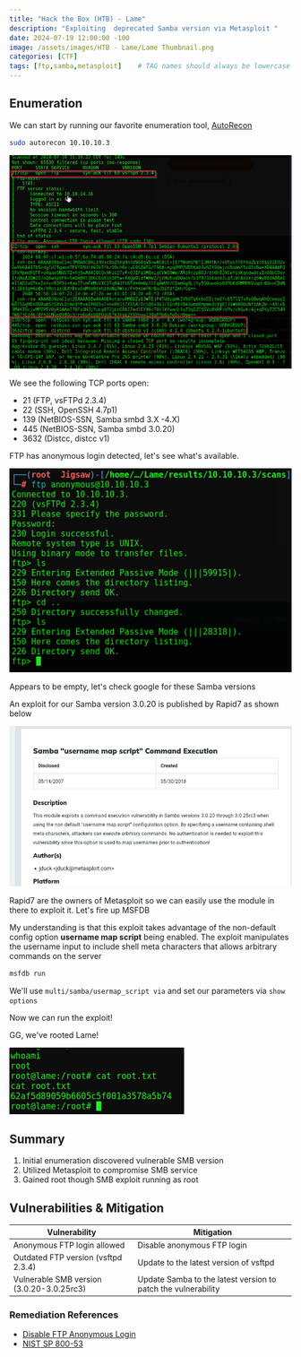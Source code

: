 ```yaml
--- 
title: "Hack the Box (HTB) - Lame"
description: "Exploiting  deprecated Samba version via Metasploit "
date: 2024-07-19 12:00:00 -100
image: /assets/images/HTB - Lame/Lame Thumbnail.png
categories: [CTF]
tags: [ftp,samba,metasploit]    # TAG names should always be lowercase
---
```


## Enumeration

We can start by running our favorite enumeration tool, [AutoRecon](https://github.com/Tib3rius/AutoRecon)

```bash
sudo autorecon 10.10.10.3
```

![Initial namp](/assets/images/HTB%20-%20Lame/Lame%20Nmap.png)

We see the following TCP ports open:

- 21 (FTP, vsFTPd 2.3.4)
- 22 (SSH, OpenSSH 4.7p1)
- 139 (NetBIOS-SSN, Samba smbd 3.X -4.X)
- 445 (NetBIOS-SSN, Samba smbd 3.0.20)
- 3632 (Distcc, distcc v1)

FTP has anonymous login detected, let's see what's available.

![FTP Empty](/assets/images/HTB%20-%20Lame/FTP%20Empty.png)

Appears to be empty, let's check google for these Samba versions

An exploit for our Samba version 3.0.20 is published by Rapid7 as shown below

![Rapid 7 Exploit](/assets/images/HTB%20-%20Lame/Rapid%207.png)

Rapid7 are the owners of Metasploit so we can easily use the module in there to exploit it. Let's fire up MSFDB

My understanding is that this exploit takes advantage of the non-default config option **username map script** being enabled. The exploit manipulates the username input to include shell meta characters that allows arbitrary commands on the server

```bash
msfdb run
```

We'll use  `multi/samba/usermap_script via` and set our parameters via  `show options`

Now we can run the exploit!

GG, we've rooted Lame!

![Root](/assets/images/HTB%20-%20Lame/Root%20lame.png)

## Summary

1. Initial enumeration discovered vulnerable SMB version
2. Utilized Metasploit to compromise SMB service
3. Gained root though SMB exploit running as root

## Vulnerabilities & Mitigation

| Vulnerability     | Mitigation            |
|-------------------|-----------------------|
| Anonymous FTP login allowed  | Disable anonymous FTP login |
|Outdated FTP version (vsftpd 2.3.4)|Update to the latest version of vsftpd|
|  Vulnerable SMB version (3.0.20-3.0.25rc3) | Update Samba to the latest version to patch the vulnerability

### Remediation References

- [Disable FTP Anonymous Login](https://learn.microsoft.com/en-us/iis/configuration/system.applicationhost/sites/site/ftpserver/security/authentication/anonymousauthentication)
- [NIST SP 800-53](https://nvlpubs.nist.gov/nistpubs/SpecialPublications/NIST.SP.800-53r5.pdf)
